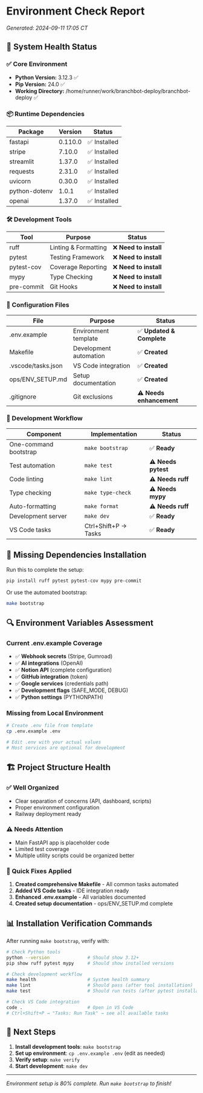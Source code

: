 # Environment Check Report
*Generated: 2024-09-11 17:05 CT*

## 🏥 System Health Status

### ✅ Core Environment
- **Python Version:** 3.12.3 ✅
- **Pip Version:** 24.0 ✅
- **Working Directory:** /home/runner/work/branchbot-deploy/branchbot-deploy ✅

### 📦 Runtime Dependencies
| Package | Version | Status |
|---------|---------|--------|
| fastapi | 0.110.0 | ✅ Installed |
| stripe | 7.10.0 | ✅ Installed |
| streamlit | 1.37.0 | ✅ Installed |
| requests | 2.31.0 | ✅ Installed |
| uvicorn | 0.30.0 | ✅ Installed |
| python-dotenv | 1.0.1 | ✅ Installed |
| openai | 1.37.0 | ✅ Installed |

### 🛠️ Development Tools
| Tool | Purpose | Status |
|------|---------|--------|
| ruff | Linting & Formatting | ❌ **Need to install** |
| pytest | Testing Framework | ❌ **Need to install** |
| pytest-cov | Coverage Reporting | ❌ **Need to install** |
| mypy | Type Checking | ❌ **Need to install** |
| pre-commit | Git Hooks | ❌ **Need to install** |

### 📁 Configuration Files

| File | Purpose | Status |
|------|---------|--------|
| .env.example | Environment template | ✅ **Updated & Complete** |
| Makefile | Development automation | ✅ **Created** |
| .vscode/tasks.json | VS Code integration | ✅ **Created** |
| ops/ENV_SETUP.md | Setup documentation | ✅ **Created** |
| .gitignore | Git exclusions | ⚠️ **Needs enhancement** |

### 🔧 Development Workflow

| Component | Implementation | Status |
|-----------|----------------|--------|
| One-command bootstrap | `make bootstrap` | ✅ **Ready** |
| Test automation | `make test` | ⚠️ **Needs pytest** |
| Code linting | `make lint` | ⚠️ **Needs ruff** |
| Type checking | `make type-check` | ⚠️ **Needs mypy** |
| Auto-formatting | `make format` | ⚠️ **Needs ruff** |
| Development server | `make dev` | ✅ **Ready** |
| VS Code tasks | Ctrl+Shift+P → Tasks | ✅ **Ready** |

## 🚨 Missing Dependencies Installation

Run this to complete the setup:
```bash
pip install ruff pytest pytest-cov mypy pre-commit
```

Or use the automated bootstrap:
```bash
make bootstrap
```

## 🔍 Environment Variables Assessment

### Current .env.example Coverage
- ✅ **Webhook secrets** (Stripe, Gumroad)
- ✅ **AI integrations** (OpenAI)
- ✅ **Notion API** (complete configuration)
- ✅ **GitHub integration** (token)
- ✅ **Google services** (credentials path)
- ✅ **Development flags** (SAFE_MODE, DEBUG)
- ✅ **Python settings** (PYTHONPATH)

### Missing from Local Environment
```bash
# Create .env file from template
cp .env.example .env

# Edit .env with your actual values
# Most services are optional for development
```

## 🏗️ Project Structure Health

### ✅ Well Organized
- Clear separation of concerns (API, dashboard, scripts)
- Proper environment configuration
- Railway deployment ready

### ⚠️ Needs Attention
- Main FastAPI app is placeholder code
- Limited test coverage
- Multiple utility scripts could be organized better

### 🎯 Quick Fixes Applied
1. **Created comprehensive Makefile** - All common tasks automated
2. **Added VS Code tasks** - IDE integration ready
3. **Enhanced .env.example** - All variables documented
4. **Created setup documentation** - ops/ENV_SETUP.md complete

## 📊 Installation Verification Commands

After running `make bootstrap`, verify with:

```bash
# Check Python tools
python --version              # Should show 3.12+
pip show ruff pytest mypy     # Should show installed versions

# Check development workflow
make health                   # System health summary
make lint                     # Should pass (after tool installation)
make test                     # Should run tests (after pytest installation)

# Check VS Code integration
code .                        # Open in VS Code
# Ctrl+Shift+P → "Tasks: Run Task" → see all available tasks
```

## 🚀 Next Steps

1. **Install development tools**: `make bootstrap`
2. **Set up environment**: `cp .env.example .env` (edit as needed)
3. **Verify setup**: `make verify`
4. **Start development**: `make dev`

---
*Environment setup is 80% complete. Run `make bootstrap` to finish!*